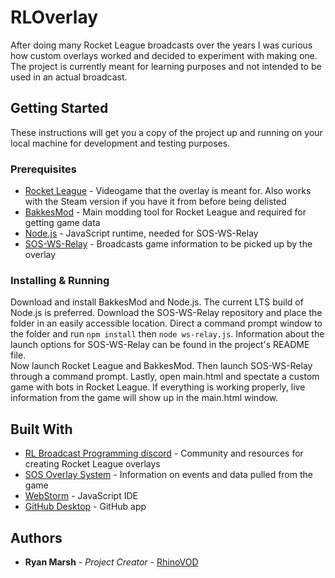 # RLOverlay

After doing many Rocket League broadcasts over the years I was curious how custom overlays worked
and decided to experiment with making one.
The project is currently meant for learning purposes and not intended to be used in an actual broadcast.

## Getting Started

These instructions will get you a copy of the project up and running on your local machine for development and testing purposes.

### Prerequisites

* [Rocket League](https://store.epicgames.com/en-US/p/rocket-league) - Videogame that the overlay is meant for. Also works with the Steam version if you have it from before being delisted
* [BakkesMod](https://bakkesplugins.com) - Main modding tool for Rocket League and required for getting game data
* [Node.js](https://nodejs.org/en/) - JavaScript runtime, needed for SOS-WS-Relay
* [SOS-WS-Relay](https://gitlab.com/bakkesplugins/sos/sos-ws-relay) - Broadcasts game information to be picked up by the overlay

### Installing & Running

Download and install BakkesMod and Node.js. The current LTS build of Node.js is preferred.
Download the SOS-WS-Relay repository and place the folder in an easily accessible location.
Direct a command prompt window to the folder and run `npm install` then `node ws-relay.js`.
Information about the launch options for SOS-WS-Relay can be found in the project's README file.
<br>
Now launch Rocket League and BakkesMod. Then launch SOS-WS-Relay through a command prompt. Lastly, open main.html and spectate a custom game with bots in Rocket League. If everything is working properly, live information from the game will show up in the main.html window.

## Built With

* [RL Broadcast Programming discord](https://discord.gg/za2wqSf) - Community and resources for creating Rocket League overlays
* [SOS Overlay System](https://gitlab.com/bakkesplugins/sos/sos-plugin) - Information on events and data pulled from the game
* [WebStorm](https://www.jetbrains.com/webstorm/) - JavaScript IDE
* [GitHub Desktop](https://desktop.github.com/) - GitHub app

## Authors

* **Ryan Marsh** - *Project Creator* - [RhinoVOD](https://github.com/RhinoVOD)
